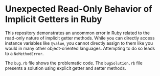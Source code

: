 # Unexpected Read-Only Behavior of Implicit Getters in Ruby

This repository demonstrates an uncommon error in Ruby related to the read-only nature of implicit getter methods.  While you can directly access instance variables like `@value`, you cannot directly assign to them like you would in many other object-oriented languages. Attempting to do so leads to a `NoMethodError`.

The `bug.rb` file shows the problematic code. The `bugSolution.rb` file presents a solution using explicit getter and setter methods.